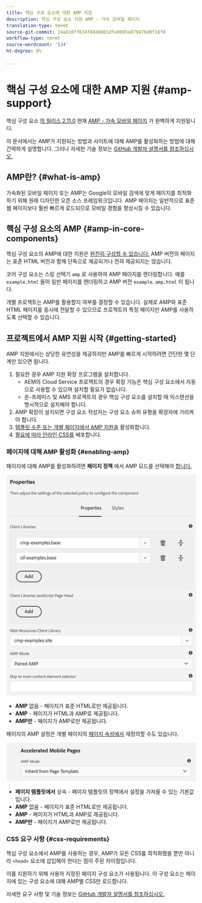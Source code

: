 ```yaml
---
title: 핵심 구성 요소에 대한 AMP 지원
description: 핵심 구성 요소 지원 AMP - 가속 모바일 페이지
translation-type: tm+mt
source-git-commit: 24a810ff634f8846881dfa0095e879476d0f16f0
workflow-type: tm+mt
source-wordcount: '534'
ht-degree: 0%

---
```



# 핵심 구성 요소에 대한 AMP 지원 {#amp-support}

핵심 구성 요소 [의 릴리스 2.11.0](/help/versions.md) 현재 [AMP - 가속 모바일 페이지](https://developers.google.com/amp) 가 완벽하게 지원됩니다.

이 문서에서는 AMP가 지원되는 방법과 사이트에 대해 AMP를 활성화하는 방법에 대해 간략하게 설명합니다. 그러나 자세한 기술 정보는 [GitHub 개발자 설명서를 참조하십시오.](https://github.com/adobe/aem-core-wcm-components/tree/master/extensions/amp)

## AMP란? {#what-is-amp}

가속화된 모바일 페이지 또는 AMP는 Google이 모바일 검색에 맞게 페이지를 최적화하기 위해 원래 디자인한 오픈 소스 프레임워크입니다. AMP 페이지는 일반적으로 표준 웹 페이지보다 훨씬 빠르게 로드되므로 모바일 경험을 향상시킬 수 있습니다.

## 핵심 구성 요소의 AMP {#amp-in-core-components}

핵심 구성 요소의 AMP에 대한 지원은 [완전히 구성할 수 있습니다.](#enabling-amp) AMP 버전의 페이지는 표준 HTML 버전과 함께 단독으로 제공되거나 전혀 제공되지는 않습니다.

코어 구성 요소는 스링 선택기 `amp` 로 사용하여 AMP 페이지를 렌더링합니다. 예를 `example.html` 들어 일반 페이지를 렌더링하고 AMP 버전 `example.amp.html` 이 됩니다.

개별 프로젝트는 AMP를 활용할지 여부를 결정할 수 있습니다. 실제로 AMP와 표준 HTML 페이지를 동시에 전달할 수 있으므로 프로젝트의 특정 페이지만 AMP를 사용하도록 선택할 수 있습니다.

## 프로젝트에서 AMP 지원 시작 {#getting-started}

AMP 지원에서는 상당한 유연성을 제공하지만 AMP를 빠르게 시작하려면 간단한 몇 단계만 있으면 됩니다.

1. 필요한 경우 AMP 지원 확장 프로그램을 설치합니다.
   * AEM의 Cloud Service 프로젝트의 경우 확장 기능은 핵심 구성 요소에서 자동으로 사용할 수 있으며 설치할 필요가 없습니다.
   * 온-프레미스 및 AMS 프로젝트의 경우 핵심 구성 요소를 설치할 때 익스텐션을 명시적으로 설치해야 합니다.
1. AMP 확장이 설치되면 구성 요소 작성자는 구성 요소 슈퍼 유형을 확장자에 가리켜야 합니다.
1. [템플릿 수준 또는 개별 페이지에서 AMP 지원을](#enabling-amp) 활성화합니다.
1. [필요에 따라 인라인 CSS를](#css-requirements) 배포합니다.

### 페이지에 대해 AMP 활성화 {#enabling-amp}

페이지에 대해 AMP를 활성화하려면 **페이지 정책** 에서 AMP 모드를 선택해야 [합니다.](https://docs.adobe.com/content/help/en/experience-manager-65/authoring/siteandpage/templates.html#editingatemplatepagepolicies)

![AMP 페이지 정책 옵션](/help/assets/amp-policy.png)

* **AMP** 없음 - 페이지가 표준 HTML로만 제공됩니다.
* **AMP** - 페이지가 HTML과 AMP로 제공됩니다.
* **AMP만** - 페이지가 AMP로만 제공됩니다.

페이지의 AMP 설정은 개별 페이지의 [페이지 속성에서](https://docs.adobe.com/content/help/en/experience-manager-65/authoring/authoring/editing-page-properties.html) 재정의할 수도 있습니다.

![AMP 페이지 속성](/help/assets/amp-page-properties.png)

* **페이지 템플릿에서** 상속 - 페이지 템플릿의 정책에서 설정을 가져올 수 있는 기본값입니다.
* **AMP** 없음 - 페이지가 표준 HTML로만 제공됩니다.
* **AMP** - 페이지가 HTML과 AMP로 제공됩니다.
* **AMP만** - 페이지가 AMP로만 제공됩니다.

### CSS 요구 사항 {#css-requirements}

핵심 구성 요소에서 AMP를 사용하는 경우, AMP가 모든 CSS를 최적화했을 뿐만 아니라 `<head>` 요소에 삽입해야 한다는 점이 주된 차이점입니다.

이를 지원하기 위해 사용자 지정된 페이지 구성 요소가 사용됩니다. 이 구성 요소는 페이지에 있는 구성 요소에 대해 AMP별 CSS만 로드합니다.

자세한 요구 사항 및 기술 정보는 [GitHub 개발자 설명서를 참조하십시오.](https://github.com/adobe/aem-core-wcm-components/tree/master/extensions/amp)
